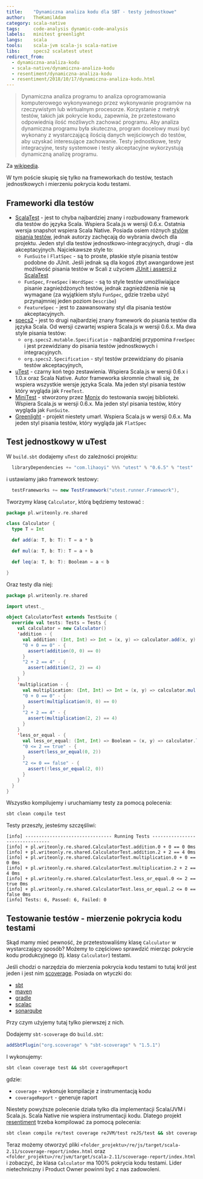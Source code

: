 ```yaml
---
title:    "Dynamiczna analiza kodu dla SBT - testy jednostkowe"
author:   TheKamilAdam
category: scala-native
tags:     code-analysis dynamic-code-analysis 
labels:   minitest greenlight
langs:    scala
tools:    scala-jvm scala-js scala-native
libs:     specs2 scalatest utest
redirect_from:
  - dynamiczna-analiza-kodu
  - scala-native/dynamiczna-analiza-kodu
  - resentiment/dynamiczna-analiza-kodu
  - resentiment/2018/10/17/dynamiczna-analiza-kodu.html
---
```


> Dynamiczna analiza programu to analiza oprogramowania komputerowego wykonywanego przez wykonywanie programów na rzeczywistym lub wirtualnym procesorze.
> Korzystanie z metryk testów, takich jak pokrycie kodu, zapewnia, że przetestowano odpowiednią ilość możliwych zachować programu.
> Aby analiza dynamiczna programu była skuteczna, program docelowy musi być wykonany z wystarczającą ilością danych wejściowych do testów, aby uzyskać interesujące zachowanie.
> Testy jednostkowe, testy integracyjne, testy systemowe i testy akceptacyjne wykorzystują dynamiczną analizę programu.

Za [wikipedią](<https://en.wikipedia.org/wiki/Dynamic_program_analysis>).

W tym poście skupię się tylko na frameworkach do testów, testach jednostkowych i mierzeniu pokrycia kodu testami.

## Frameworki dla testów

* [ScalaTest](<http://www.scalatest.org>) -
jest to chyba najbardziej znany i rozbudowany framework dla testów do języka Scala.
Wspiera Scala.js w wersji 0.6.x. Ostatnia wersja snapshot wspiera Scala Native.
Posiada osiem różnych [stylów pisania testów](<http://www.scalatest.org/user_guide/selecting_a_style>),
jednak autorzy zachęcają do wybrania dwóch dla projektu.
Jeden styl dla testów jednostkowo-integracyjnych, drugi - dla akceptacyjnych.
Najciekawsze style to:
  * `FunSuite` i `FlatSpec` - są to proste, płaskie style pisania testów podobne do JUnit.
  Jeśli jednak są dla kogoś zbyt awangardowe jest możliwość pisania testów w Scali z użyciem [JUnit i assercji z ScalaTest](<http://www.scalatest.org/getting_started_with_junit_4_in_scala>)
  * `FunSpec`, `FreeSpec` i `WordSpec` - są to style testów umożliwiające pisanie zagnieżdżonych testów,
  jednak zagnieżdżenia nie są wymagane (za wyjątkiem stylu `FunSpec`, gdzie trzeba użyć przynajmniej jeden poziom `Describe`)
  * `FeatureSpec` - jest to zaawansowany styl dla pisania testów akceptacyjnych.
* [specs2](<https://etorreborre.github.io/specs2/>) -
jest to drugi najbardziej znany framework do pisania testów dla języka Scala.
Od wersji czwartej wspiera Scala.js w wersji 0.6.x.
Ma dwa style pisania testów:
  * `org.specs2.mutable.Specificatio` - najbardziej przypomina `FreeSpec` i jest przewidziany do pisania testów jednostkowych i integracyjnych.
  * `org.specs2.Specification` - styl testów przewidziany do pisania testów akceptacyjnych,
* [uTest](<https://github.com/lihaoyi/utest>) -
czarny koń tego zestawienia.
Wspiera Scala.js w wersji 0.6.x i 1.0.x oraz Scala Native.
Autor frameworka skromnie chwali się, że wspiera wszystkie wersje języka Scala.
Ma jeden styl pisania testów który wygląda jak `FreeTest`.
* [MiniTest](<https://github.com/monix/minitest>) -
stworzony przez [Monix](<https://monix.io>) do testowania swojej biblioteki.
Wspiera Scala.js w wersji 0.6.x.
Ma jeden styl pisania testów, który wygląda jak `FunSuite`.
* [Greenlight](<https://github.com/greencatsoft/greenlight>) -
projekt niestety umarł.
Wspiera Scala.js w wersji 0.6.x.
Ma jeden styl pisania testów, który wygląda jak `FlatSpec`

## Test jednostkowy w uTest

W `build.sbt` dodajemy `uTest` do zależności projektu:
```scala
  libraryDependencies += "com.lihaoyi" %%% "utest" % "0.6.5" % "test"
```

i ustawiamy jako framework testowy:
```scala
  testFrameworks += new TestFramework("utest.runner.Framework"),
```


Tworzymy klasę `Calculator`, którą będziemy testować :
```scala
package pl.writeonly.re.shared

class Calculator {
  type T = Int

  def add(a: T, b: T): T = a * b

  def mul(a: T, b: T): T = a + b

  def leq(a: T, b: T): Boolean = a < b

}
```

Oraz testy dla niej:

```scala
package pl.writeonly.re.shared

import utest._

object CalculatorTest extends TestSuite {
  override val tests: Tests = Tests {
    val calculator = new Calculator()
    'addition - {
      val addition: (Int, Int) => Int = (x, y) => calculator.add(x, y)
      "0 + 0 == 0" - {
        assert(addition(0, 0) == 0)
      }
      "2 + 2 == 4" - {
        assert(addition(2, 2) == 4)
      }
    }
    'multiplication - {
      val multiplication: (Int, Int) => Int = (x, y) => calculator.mul(x, y)
      "0 + 0 == 0" - {
        assert(multiplication(0, 0) == 0)
      }
      "2 + 2 == 4" - {
        assert(multiplication(2, 2) == 4)
      }
    }
    'less_or_equal - {
      val less_or_equal: (Int, Int) => Boolean = (x, y) => calculator.leq(x, y)
      "0 <= 2 == true" - {
        assert(less_or_equal(0, 2))
      }
      "2 <= 0 == false" - {
        assert(!less_or_equal(2, 0))
      }
    }
  }
}
```

Wszystko kompilujemy i uruchamiamy testy za pomocą polecenia:
```bash
sbt clean compile test
```

Testy przeszły, jesteśmy szczęśliwi:
```log
[info] -------------------------------- Running Tests --------------------------------
[info] + pl.writeonly.re.shared.CalculatorTest.addition.0 + 0 == 0 0ms
[info] + pl.writeonly.re.shared.CalculatorTest.addition.2 + 2 == 4 0ms
[info] + pl.writeonly.re.shared.CalculatorTest.multiplication.0 + 0 == 0 0ms
[info] + pl.writeonly.re.shared.CalculatorTest.multiplication.2 + 2 == 4 0ms
[info] + pl.writeonly.re.shared.CalculatorTest.less_or_equal.0 <= 2 == true 0ms
[info] + pl.writeonly.re.shared.CalculatorTest.less_or_equal.2 <= 0 == false 0ms
[info] Tests: 6, Passed: 6, Failed: 0
```

## Testowanie testów - mierzenie pokrycia kodu testami
Skąd mamy mieć pewność, że przetestowaliśmy klasę `Calculator` w wystarczający sposób?
Możemy to częściowo sprawdzić mierząc pokrycie kodu produkcyjnego (tj. klasy `Calculator`) testami.

Jeśli chodzi o narzędzia do mierzenia pokrycia kodu testami to tutaj król jest jeden
i jest nim [scoverage](<http://scoverage.org>).
Posiada on wtyczki do:
* [sbt](<https://github.com/scoverage/sbt-scoverage>)
* [maven](<https://github.com/scoverage/scoverage-maven-plugin>)
* [gradle](<https://github.com/scoverage/gradle-scoverage>)
* [scalac](<https://github.com/scoverage/scalac-scoverage-plugin>)
* [sonarqube](<https://github.com/scoverage/sonar-scoverage-plugin>)

Przy czym użyjemy tutaj tylko pierwszej z nich.


Dodajemy `sbt-scoverage` do `build.sbt`:
```scala
addSbtPlugin("org.scoverage" % "sbt-scoverage" % "1.5.1")
```
I wykonujemy:
```bash
sbt clean coverage test && sbt coverageReport
```
gdzie:
* `coverage` -  wykonuje kompilacje z instrumentacją kodu
* `coverageReport` -  generuje raport

Niestety powyższe polecenie działa tylko dla implementacji Scala/JVM i Scala.js.
Scala Native nie wspiera instrumentacji kodu.
Dlatego projekt [resentiment](https://github.com/writeonly/resentiment) trzeba kompilować za pomocą polecenia:
```bash
sbt clean compile re/test coverage reJVM/test reJS/test && sbt coverageReport
```

Teraz możemy otworzyć pliki `<folder_projektu>/re/js/target/scala-2.11/scoverage-report/index.html`
oraz `<folder_projektu>/re/jvm/target/scala-2.11/scoverage-report/index.html`
i zobaczyć, że klasa `Calculator` ma 100% pokrycia kodu testami.
Lider nietechniczny i Product Owner powinni być z nas zadowoleni.
